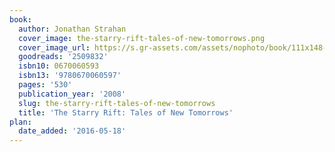 ```yaml
---
book:
  author: Jonathan Strahan
  cover_image: the-starry-rift-tales-of-new-tomorrows.png
  cover_image_url: https://s.gr-assets.com/assets/nophoto/book/111x148-bcc042a9c91a29c1d680899eff700a03.png
  goodreads: '2509832'
  isbn10: 0670060593
  isbn13: '9780670060597'
  pages: '530'
  publication_year: '2008'
  slug: the-starry-rift-tales-of-new-tomorrows
  title: 'The Starry Rift: Tales of New Tomorrows'
plan:
  date_added: '2016-05-18'
---
```

